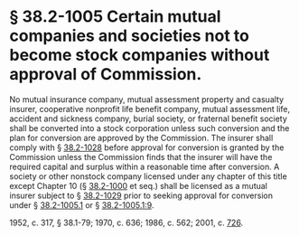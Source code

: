 # § 38.2-1005 Certain mutual companies and societies not to become stock companies without approval of Commission.

<p>No mutual insurance company, mutual assessment property and casualty insurer, cooperative nonprofit life benefit company, mutual assessment life, accident and sickness company, burial society, or fraternal benefit society shall be converted into a stock corporation unless such conversion and the plan for conversion are approved by the Commission. The insurer shall comply with § <a href='http://law.lis.virginia.gov/vacode/38.2-1028/'>38.2-1028</a> before approval for conversion is granted by the Commission unless the Commission finds that the insurer will have the required capital and surplus within a reasonable time after conversion. A society or other nonstock company licensed under any chapter of this title except Chapter 10 (§ <a href='http://law.lis.virginia.gov/vacode/38.2-1000/'>38.2-1000</a> et seq.) shall be licensed as a mutual insurer subject to § <a href='http://law.lis.virginia.gov/vacode/38.2-1029/'>38.2-1029</a> prior to seeking approval for conversion under § <a href='http://law.lis.virginia.gov/vacode/38.2-1005.1/'>38.2-1005.1</a> or § <a href='http://law.lis.virginia.gov/vacode/38.2-1005.1:9/'>38.2-1005.1:9</a>.</p><p>1952, c. 317, § 38.1-79; 1970, c. 636; 1986, c. 562; 2001, c. <a href='http://lis.virginia.gov/cgi-bin/legp604.exe?011+ful+CHAP0726'>726</a>.</p>